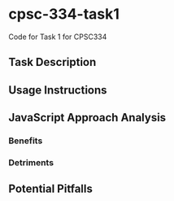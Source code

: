 # cpsc-334-task1
Code for Task 1 for CPSC334

## Task Description

## Usage Instructions

## JavaScript Approach Analysis

### Benefits

### Detriments

## Potential Pitfalls
